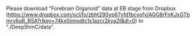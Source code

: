 Please download "Forebrain Organoid" data at EB stage from Dropbox (https://www.dropbox.com/scl/fo/zbht290yp67yfd1bcvofy/AGG8rFnKJxGTbmrv6uR_RSA?rlkey=74kx0iimodtc1s1azcr2kya2t&dl=0) to "./Deep5hmC/data".
